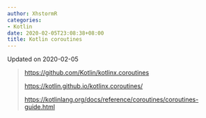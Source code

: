 ```yaml
---
author: XhstormR
categories:
- Kotlin
date: 2020-02-05T23:08:38+08:00
title: Kotlin coroutines
---
```


<!--more-->

Updated on 2020-02-05

> https://github.com/Kotlin/kotlinx.coroutines
>
> https://kotlin.github.io/kotlinx.coroutines/
>
> https://kotlinlang.org/docs/reference/coroutines/coroutines-guide.html
